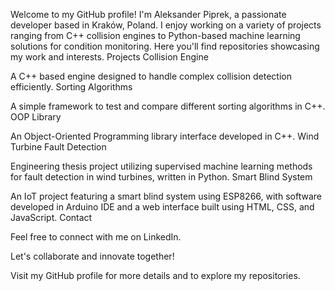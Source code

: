 Welcome to my GitHub profile! I'm Aleksander Piprek, a passionate developer based in Kraków, Poland. I enjoy working on a variety of projects ranging from C++ collision engines to Python-based machine learning solutions for condition monitoring. Here you'll find repositories showcasing my work and interests.
Projects
Collision Engine

A C++ based engine designed to handle complex collision detection efficiently.
Sorting Algorithms

A simple framework to test and compare different sorting algorithms in C++.
OOP Library

An Object-Oriented Programming library interface developed in C++.
Wind Turbine Fault Detection

Engineering thesis project utilizing supervised machine learning methods for fault detection in wind turbines, written in Python.
Smart Blind System

An IoT project featuring a smart blind system using ESP8266, with software developed in Arduino IDE and a web interface built using HTML, CSS, and JavaScript.
Contact

Feel free to connect with me on LinkedIn.

Let's collaborate and innovate together!

Visit my GitHub profile for more details and to explore my repositories.
